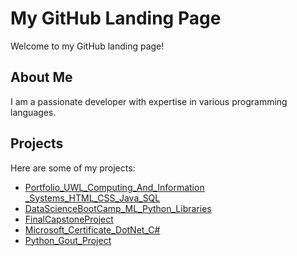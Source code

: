 
# My GitHub Landing Page

Welcome to my GitHub landing page!

## About Me

I am a passionate developer with expertise in various programming languages.

## Projects

Here are some of my projects:

- [Portfolio_UWL_Computing_And_Information _Systems_HTML_CSS_Java_SQL](https://github.com/SebastianGasior/sebastiangasior.github.io)
- [DataScienceBootCamp_ML_Python_Libraries](https://github.com/SebastianGasior/Data-Science)
- [FinalCapstoneProject](https://github.com/SebastianGasior/finalCapstone)
- [Microsoft_Certificate_DotNet_C#](https://github.com/SebastianGasior/DotNetProjects)
- [Python_Gout_Project](https://github.com/SebastianGasior/GoutProject)





